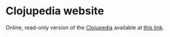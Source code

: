 # Clojupedia website

Online, read-only version of the [Clojupedia](https://github.com/clojupedia/main) available at [this link](https://clojupedia.github.io/#/page/contents).

